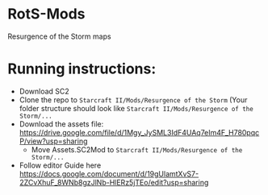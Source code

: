 # RotS-Mods
Resurgence of the Storm maps

# Running instructions:
* Download SC2
* Clone the repo to `Starcraft II/Mods/Resurgence of the Storm` (Your folder structure should look like `Starcraft II/Mods/Resurgence of the Storm/...`
* Download the assets file: https://drive.google.com/file/d/1Mgy_JySML3IdF4UAq7eIm4F_H780pqcP/view?usp=sharing
  * Move Assets.SC2Mod to `Starcraft II/Mods/Resurgence of the Storm/...`
* Follow editor Guide here https://docs.google.com/document/d/19gUlamtXvS7-2ZCvXhuF_8WNb8gzJlNb-HlERz5jTEo/edit?usp=sharing
